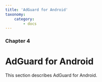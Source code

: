 ```yaml
---
title: 'AdGuard for Android'
taxonomy:
    category:
        - docs
---
```


### Chapter 4

# AdGuard for Android

This section describes AdGuard for Android.
